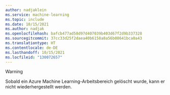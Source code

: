 ```yaml
---
author: nadjaklein
ms.service: machine-learning
ms.topic: include
ms.date: 10/15/2021
ms.author: nadjak
ms.openlocfilehash: bafcb477ad58d97d407039b403d67f2d9b337328
ms.sourcegitcommit: 37cc33d25f2daea40b6158a8a56b08641bca0a43
ms.translationtype: HT
ms.contentlocale: de-DE
ms.lasthandoff: 10/15/2021
ms.locfileid: "130072657"
---
```

> [!WARNING]
> Sobald ein Azure Machine Learning-Arbeitsbereich gelöscht wurde, kann er nicht wiederhergestellt werden.
